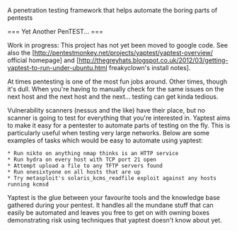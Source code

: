 A penetration testing framework that helps automate the boring parts of pentests

=== Yet Another PenTEST... ===

Work in progress: This project has not yet been moved to google code.  See also the [http://pentestmonkey.net/projects/yaptest/yaptest-overview/ official homepage] and [http://thegreyhats.blogspot.co.uk/2012/03/getting-yaptest-to-run-under-ubuntu.html freakyclown's install notes].

At times pentesting is one of the most fun jobs around.  Other times, though it's dull.  When you're having to manually check for the same issues on the next host and the next host and the next... testing can get kinda tedious.  

Vulnerability scanners (nessus and the like) have their place, but no scanner is going to test for everything that you're interested in.   Yaptest aims to make it easy for a pentester to automate parts of testing on the fly.  This is particularly useful when testing very large networks.  Below are some examples of tasks which would be easy to automate using yaptest:

    * Run nikto on anything nmap thinks is an HTTP service
    * Run hydra on every host with TCP port 21 open
    * Attempt upload a file to any TFTP servers found
    * Run onesixtyone on all hosts that are up
    * Try metasploit's solaris_kcms_readfile exploit against any hosts running kcmsd

Yaptest is the glue between your favourite tools and the knowledge base gathered during your pentest.  It handles all the mundane stuff that can easily be automated and leaves you free to get on with owning boxes demonstrating risk using techniques that yaptest doesn't know about yet.

